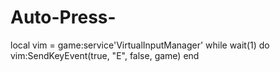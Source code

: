 # Auto-Press-
local vim = game:service'VirtualInputManager'  while wait(1) do        vim:SendKeyEvent(true, "E", false, game) end
